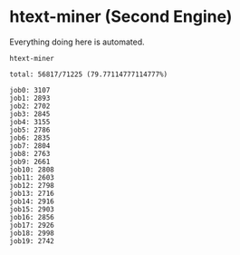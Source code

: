 # htext-miner (Second Engine)

Everything doing here is automated.

```
htext-miner

total: 56817/71225 (79.77114777114777%)

job0: 3107
job1: 2893
job2: 2702
job3: 2845
job4: 3155
job5: 2786
job6: 2835
job7: 2804
job8: 2763
job9: 2661
job10: 2808
job11: 2603
job12: 2798
job13: 2716
job14: 2916
job15: 2903
job16: 2856
job17: 2926
job18: 2998
job19: 2742
```